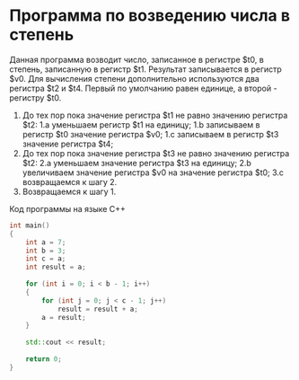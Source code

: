 # Программа по возведению числа в степень
Данная программа возводит число, записанное в регистре $t0, в степень, записанную в регистр $t1.
Результат записывается в регистр $v0.
Для вычисления степени дополнительно используются два регистра $t2 и $t4. Первый по умолчанию равен единице, а второй - регистру $t0.
1. До тех пор пока значение регистра $t1 не равно значению регистра $t2:
	1.a уменьшаем регистр $t1 на единицу;
	1.b записываем в регистр $t0 значение регистра $v0;
	1.c записываем в регистр $t3 значение регистра $t4;
2. До тех пор пока значение регистра $t3 не равно значению регистра $t2:
	2.a уменьшаем значение регистра $t3 на единицу;
	2.b увеличиваем значение регистра $v0 на значение регистра $t0;
	3.c возвращаемся к шагу 2.
3. Возвращаемся к шагу 1.

Код программы на языке С++

```C++
int main()
{
    int a = 7;
    int b = 3;
    int c = a;
    int result = a;
	
    for (int i = 0; i < b - 1; i++)
    {
        for (int j = 0; j < c - 1; j++)
            result = result + a;
        a = result;
    }
	
    std::cout << result;
	
    return 0;
}
```

	

